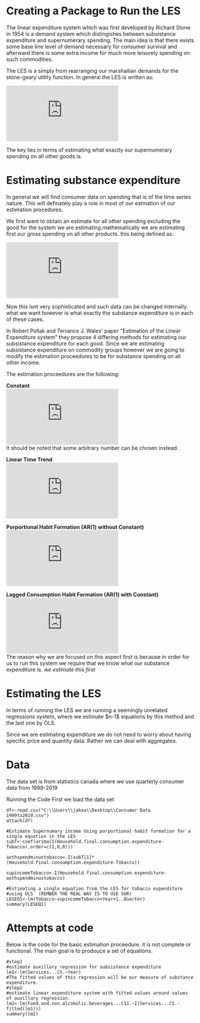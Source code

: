 <h1>Creating a Package to Run the LES</h1>

The linear expenditure system which was first developed by Richard Stone in 1954 is a demand system which distingishes between subsistance expenditure and supernumerary spending. The main idea is that there exists some base line level of demand necessary for consumer survival and afterward there is some extra income for much more leisurely spending on such commodities.

<p>The LES is a simply from rearranging our marshallian demands for the stone-geary utility function. In general the LES is written as:

![EQ1](http://latex.codecogs.com/gif.latex?p_ix_i%3Dp_i%5Cgamma_i&plus;%5Cbeta_i%28m-%5Csum_jp_j%5Cgamma_j%29%2C%5Cspace%20%5Cspace%20%5Cspace%20j%5Cneq%20i)

The key lies in terms of estimating what exactly our supernumerary spending on all other goods is.

<h1>Estimating substance expenditure</h1>

In general we will find consumer data on spending that is of the time series nature. This will definately play a role in most of our estmation of our estimation procedures.

We first want to obtain an estimate for all other spending excluding the good for the system we are estimating.mathematically we are estimating first our gross spending on all other products. this being defined as:

![](http://latex.codecogs.com/gif.latex?%5Csum_jp_jx_j%3Dm-p_ix_i)

Now this isnt very sophisticated and such data can be changed internally. what we want however is what exactly the substance expenditure is in each of these cases.

In Robert Pollak and Terrance J. Wales' paper "Estimation of the Linear Expenditure system" they propose 4 differing methods for estimating our subsistance expenditure for each good. Since we are estimating subsistance expenditure on commodity groups however we are going to modify the estimation proceedures to be for substance spending on all other income.

The estimation proceedures are the following: 

**Constant**<br>
![](http://latex.codecogs.com/gif.latex?%5Csum_%7Bj%7Dp_%7Bjt%7D%5Cgamma_%7Bjt%7D%3DE%5Bm_t-p_%7Bit%7Dx_%7Bit%7D%5D)
<br>It should be noted that some arbitrary number can be chosen instead. 

**Linear Time Trend**<br>
![](http://latex.codecogs.com/gif.latex?%5Csum_%7Bj%7Dp_%7Bjt%7D%5Cgamma_%7Bjt%7D%3Da%5E*&plus;%5Calpha_%7Bi%7Dt)

**Porportional Habit Formation (AR(1) without Constant)**<br>
![](http://latex.codecogs.com/gif.latex?%5Csum_%7Bj%7Dp_%7Bjt%7D%5Cgamma_%7Bjt%7D%3D%5Calpha_i%28m_%7Bt-1%7D-p_%7Bit-1%7Dx_%7Bit-1%7D%29)

**Lagged Consumption Habit Formation (AR(1) with Constant)**<br>
![](http://latex.codecogs.com/gif.latex?%5Csum_%7Bj%7Dp_%7Bjt%7D%5Cgamma_%7Bjt%7D%3Da_i%5E*&plus;%5Calpha_i%28m_%7Bt-1%7D-p_%7Bit-1%7Dx_%7Bit-1%7D%29)
<br>The reason why we are focused on this aspect first is because in order for us to run this system we require that we know what our substance expenditure is. *we estimate this first*

<h1>Estimating the LES</h1>
In terms of running the LES we are running a seemingly unrelated regressions system, where we estimate $n-1$ equations by this method and the last one by OLS.

Since we are estimating expenditure we do not need to worry about having specific price and quantity data. Rather we can deal with aggregates.
<h1>Data</h1>
<p>The data set is from statistics canada where we use quarterly consumer data from 1999-2019 </p
<h1>Running the Code</h1>
First we load the data set

```{r}
df<-read.csv("C:\\Users\\jakea\\Desktop\\Consumer Data 1999to2019.csv")
attach(df)
```

```{r}
#Estimate Supernumary income Using porportional habit formation for a single equation in the LES
subT<-coef(arima(I(Household.final.consumption.expenditure-Tobacco),order=c(1,0,0)))

aothspendminustobacco<-I(subT[1]*(Household.final.consumption.expenditure-Tobacco))

supincomeTobacco<-I(Household.final.consumption.expenditure-aothspendminustobacco)

#Estimating a single equation from the LES for tobacco expenditure
#using OLS  (REMBER THE REAL WAY IS TO USE SUR)
LESEQ1<-lm(Tobacco~supincomeTobacco+Year+ï..Quarter)
summary(LESEQ1)
```
<h1>Attempts at code</h1>

Below is the code for the basic estimation proceedure. it is not complete or functional. The main goal is to prodouce a set of equations.

```{r}
#step1
#estimate auxillary regression for subsistence expenditure
lm1<-lm(Services...CS.~Year)
#The fitted values of this regression will be our measure of substance expenditure.
#step2
#estimate linear expenditure system with fitted values around values of auxillary regression.
lm2<-lm(Food.and.non.alcoholic.beverages...C11.~I(Services...CS.-fitted(lm1)))
summary(lm2)
```

